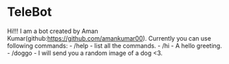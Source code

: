 # TeleBot
Hi!!! I am a bot created by Aman Kumar(github:https://github.com/amankumar00).
                    Currently you can use following commands:
                    - /help - list  all the commands.
                    - /hi - A hello greeting.
                    - /doggo - I will send you a random image of a dog <3.